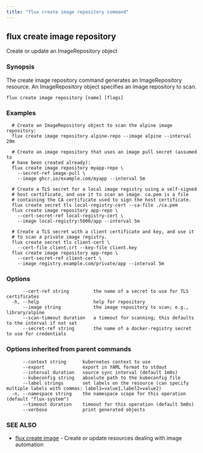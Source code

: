 ```yaml
---
title: "flux create image repository command"
---
```

## flux create image repository

Create or update an ImageRepository object

### Synopsis

The create image repository command generates an ImageRepository resource.
An ImageRepository object specifies an image repository to scan.

```
flux create image repository [name] [flags]
```

### Examples

```
  # Create an ImageRepository object to scan the alpine image repository:
  flux create image repository alpine-repo --image alpine --interval 20m

  # Create an image repository that uses an image pull secret (assumed to
  # have been created already):
  flux create image repository myapp-repo \
    --secret-ref image-pull \
    --image ghcr.io/example.com/myapp --interval 5m

  # Create a TLS secret for a local image registry using a self-signed
  # host certificate, and use it to scan an image. ca.pem is a file
  # containing the CA certificate used to sign the host certificate.
  flux create secret tls local-registry-cert --ca-file ./ca.pem
  flux create image repository app-repo \
    --cert-secret-ref local-registry-cert \
    --image local-registry:5000/app --interval 5m

  # Create a TLS secret with a client certificate and key, and use it
  # to scan a private image registry.
  flux create secret tls client-cert \
    --cert-file client.crt --key-file client.key
  flux create image repository app-repo \
    --cert-secret-ref client-cert \
    --image registry.example.com/private/app --interval 5m

```

### Options

```
      --cert-ref string         the name of a secret to use for TLS certificates
  -h, --help                    help for repository
      --image string            the image repository to scan; e.g., library/alpine
      --scan-timeout duration   a timeout for scanning; this defaults to the interval if not set
      --secret-ref string       the name of a docker-registry secret to use for credentials
```

### Options inherited from parent commands

```
      --context string      kubernetes context to use
      --export              export in YAML format to stdout
      --interval duration   source sync interval (default 1m0s)
      --kubeconfig string   absolute path to the kubeconfig file
      --label strings       set labels on the resource (can specify multiple labels with commas: label1=value1,label2=value2)
  -n, --namespace string    the namespace scope for this operation (default "flux-system")
      --timeout duration    timeout for this operation (default 5m0s)
      --verbose             print generated objects
```

### SEE ALSO

* [flux create image](/cmd/flux_create_image/)	 - Create or update resources dealing with image automation

